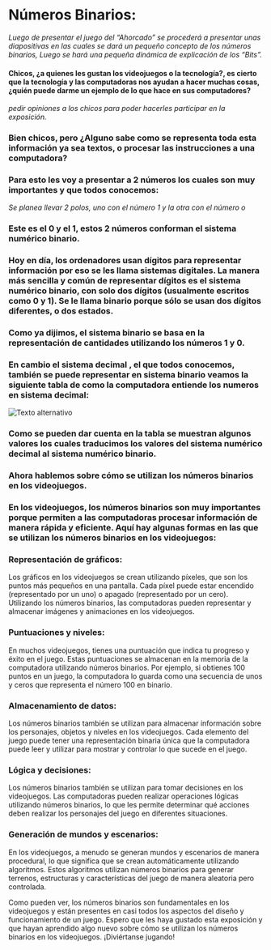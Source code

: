 # Números Binarios:
*Luego de presentar el juego del “Ahorcado” se procederá a presentar unas diapositivas  en las cuales se dará un pequeño concepto de los números binarios, Luego se hará una pequeña dinámica de explicación de los “Bits”.*

#### Chicos, ¿a quienes les gustan los videojuegos o la tecnología?, es cierto que la tecnología y las computadoras nos ayudan a hacer muchas cosas, ¿quién puede darme un ejemplo de lo que hace en sus computadores?

*pedir opiniones a los chicos para poder hacerles participar en la exposición.*

### Bien chicos, pero ¿Alguno sabe como se representa toda esta información ya sea textos, o procesar las instrucciones a una computadora?
### Para esto les voy a presentar a 2 números los cuales son muy importantes y que todos conocemos:

*Se planea llevar 2 polos, uno con el número 1 y la otra con el número o*

### Este es el 0 y el 1, estos 2 números conforman el sistema numérico binario. 

### Hoy en día, los ordenadores usan dígitos para representar información por eso se les llama sistemas digitales. La manera más sencilla y común de representar dígitos es el sistema numérico binario, con solo dos dígitos (usualmente escritos como 0 y 1). Se le llama binario porque sólo se usan dos dígitos diferentes, o dos estados.

### Como ya dijimos, el sistema binario se basa en la representación de cantidades utilizando los números 1 y 0.

### En cambio el sistema decimal , el que todos conocemos, también se puede representar en sistema binario veamos la siguiente tabla de como la computadora entiende los numeros en sistema decimal:

![Texto alternativo](https://www.areatecnologia.com/informatica/imagenes/numeros-binarios.jpg)

### Como se pueden dar cuenta en la tabla se muestran algunos valores los cuales traducimos los valores del sistema numérico decimal al sistema numérico binario.
### Ahora hablemos sobre cómo se utilizan los números binarios en los videojuegos. 
### En los videojuegos, los números binarios son muy importantes porque permiten a las computadoras procesar información de manera rápida y eficiente. Aquí hay algunas formas en las que se utilizan los números binarios en los videojuegos:
### Representación de gráficos:
Los gráficos en los videojuegos se crean utilizando píxeles, que son los puntos más pequeños en una pantalla. Cada píxel puede estar encendido (representado por un uno) o apagado (representado por un cero). Utilizando los números binarios, las computadoras pueden representar y almacenar imágenes y animaciones en los videojuegos.
### Puntuaciones y niveles: 
En muchos videojuegos, tienes una puntuación que indica tu progreso y éxito en el juego. Estas puntuaciones se almacenan en la memoria de la computadora utilizando números binarios. Por ejemplo, si obtienes 100 puntos en un juego, la computadora lo guarda como una secuencia de unos y ceros que representa el número 100 en binario.
### Almacenamiento de datos: 
Los números binarios también se utilizan para almacenar información sobre los personajes, objetos y niveles en los videojuegos. Cada elemento del juego puede tener una representación binaria única que la computadora puede leer y utilizar para mostrar y controlar lo que sucede en el juego.
### Lógica y decisiones: 
Los números binarios también se utilizan para tomar decisiones en los videojuegos. Las computadoras pueden realizar operaciones lógicas utilizando números binarios, lo que les permite determinar qué acciones deben realizar los personajes del juego en diferentes situaciones.
### Generación de mundos y escenarios: 
En los videojuegos, a menudo se generan mundos y escenarios de manera procedural, lo que significa que se crean automáticamente utilizando algoritmos. Estos algoritmos utilizan números binarios para generar terrenos, estructuras y características del juego de manera aleatoria pero controlada.

Como pueden ver, los números binarios son fundamentales en los videojuegos y están presentes en casi todos los aspectos del diseño y funcionamiento de un juego. Espero que les haya gustado esta exposición y que hayan aprendido algo nuevo sobre cómo se utilizan los números binarios en los videojuegos. ¡Diviértanse jugando!




